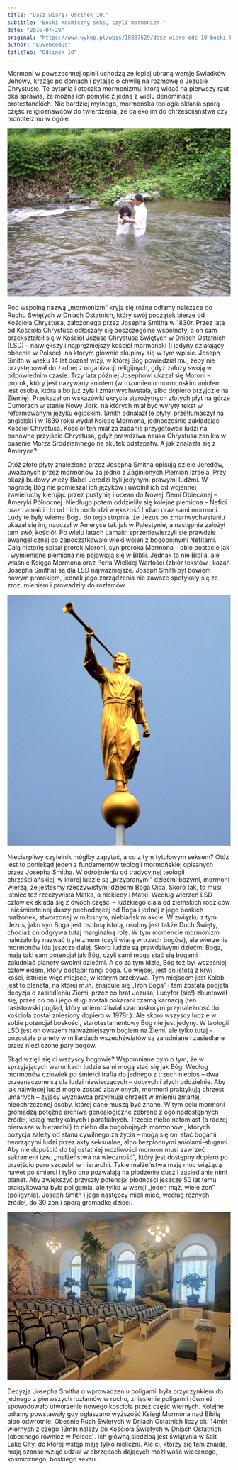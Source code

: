 ```yaml
---
title: "Dasz wiarę? Odcinek 10."
subtitle: "Boski kosmiczny seks, czyli mormonizm."
date: "2016-07-29"
original: "https://www.wykop.pl/wpis/18887529/dasz-wiare-odc-10-boski-kosmiczny-seks-czyli-mormo/"
author: "Luvencedus"
titleTab: "Odcinek 10"
---
```


Mormoni w powszechnej opinii uchodzą ze lepiej ubraną wersję Świadków Jehowy, krążąc po domach i pytając o chwilę na rozmowę o Jezusie Chrystusie. Te pytania i otoczka mormonizmu, którą widać na pierwszy rzut oka sprawia, że można ich pomylić z jedną z wielu denominacji protestanckich. Nic bardziej mylnego, mormońska teologia skłania sporą część religioznawców do twierdzenia, że daleko im do chrześcijaństwa czy monoteizmu w ogóle.

!["Mormoński chrzest w Panamie"](../images/odc10/baptism_mormon.jpg "Mormoński chrzest w Panamie")

Pod wspólną nazwą „mormonizm” kryją się różne odłamy należące do Ruchu Świętych w Dniach Ostatnich, który swój początek bierze od Kościoła Chrystusa, założonego przez Josepha Smitha w 1830r. Przez lata od Kościoła Chrystusa odłączały się poszczególne wspólnoty, a on sam przekształcił się w Kościół Jezusa Chrystusa Świętych w Dniach Ostatnich (LSD) – największy i najprężniejszy kościół mormoński (i jedyny działający obecnie w Polsce), na którym głównie skupimy się w tym wpisie. Joseph Smith w wieku 14 lat doznał wizji, w której Bóg powiedział mu, żeby nie przystępował do żadnej z organizacji religijnych, gdyż założy swoją w odpowiednim czasie. Trzy lata później Josephowi ukazał się Moroni – prorok, który jest nazywany aniołem (w rozumieniu mormońskim aniołem jest osoba, która albo już żyła i zmartwychwstała, albo dopiero przyjdzie na Ziemię). Przekazał on wskazówki ukrycia starożytnych złotych płyt na górze Cumorach w stanie Nowy Jork, na których miał być wyryty tekst w reformowanym języku egipskim. Smith odnalazł te płyty, przetłumaczył na angielski i w 1830 roku wydał Księgę Mormona, jednocześnie zakładając Kościół Chrystusa. Kościół ten miał za zadanie przygotować ludzi na ponowne przyjście Chrystusa, gdyż prawdziwa nauka Chrystusa zanikła w basenie Morza Śródziemnego na skutek odstępstw. A jak znalazła się z Ameryce?

Otóż złote płyty znalezione przez Josepha Smitha opisują dzieje Jeredów, uważanych przez mormonów za jedno z Zaginionych Plemion Izraela. Przy okazji budowy wieży Babel Jeredzi byli jedynymi prawymi ludźmi. W nagrodę Bóg nie pomieszał ich języków i uwolnił ich od wojennej zawieruchy kierując przez pustynię i ocean do Nowej Ziemi Obiecanej – Ameryki Północnej. Niedługo potem oddzieliły się kolejne plemiona – Nefici oraz Lamaici i to od nich pochodzi większość Indian oraz sami mormoni. Ludy te były wierne Bogu do tego stopnia, że Jezus po zmartwychwstaniu ukazał się im, nauczał w Ameryce tak jak w Palestynie, a następnie założył tam swój kościół. Po wielu latach Lamaici sprzeniewierzyli się prawdzie ewangelicznej co zapoczątkowało wieki wojen z bogobojnymi Nefitami. Całą historię spisał prorok Moroni, syn proroka Mormona – obie postacie jak i wymienione plemiona nie pojawiają się w Biblii. Jednak to nie Biblia, ale właśnie Księga Mormona oraz Perła Wielkiej Wartości (zbiór tekstów i kazań Josepha Smitha) są dla LSD najważniejsze. Joseph Smith był bowiem nowym prorokiem, jednak jego zarządzenia nie zawsze spotykały się ze zrozumieniem i prowadziły do rozłamów.

!["Statua przedstawiająca Moroniego, umieszczona na dachu szwajcarskiej świątyni"](../images/odc10/moroni_angel.jpg "Statua przedstawiająca Moroniego, umieszczona na dachu szwajcarskiej świątyni")

Niecierpliwy czytelnik mógłby zapytać, a co z tym tytułowym seksem? Otóż jest to poniekąd jeden z fundamentów teologii mormońskiej opisanych przez Josepha Smitha. W odróżnieniu od tradycyjnej teologii chrześcijańskiej, w której ludzie są „przybranymi” dziećmi bożymi, mormoni wierzą, że jesteśmy rzeczywistymi dziećmi Boga Ojca. Skoro tak, to musi istnieć też rzeczywista Matka, a niekiedy i Matki. Według wierzeń LSD człowiek składa się z dwóch części – ludzkiego ciała od ziemskich rodziców i nieśmiertelnej duszy pochodzącej od Boga i jednej z jego boskich małżonek, stworzonej w miłosnym, niebiańskim akcie. W związku z tym Jezus, jako syn Boga jest osobną istotą, osobny jest także Duch Święty, chociaż on odgrywa tutaj marginalną rolę. W tym momencie mormonizm należało by nazwać tryteizmem (czyli wiarą w trzech bogów), ale wierzenia mormonów idą jeszcze dalej. Skoro ludzie są prawdziwymi dziećmi Boga, mają taki sam potencjał jak Bóg, czyli sami mogą stać się bogami i zaludniać planety swoimi dziećmi. A co za tym idzie, Bóg też był wcześniej człowiekiem, który dostąpił rangi boga. Co więcej, jest on istotą z krwi i kości, istnieje więc miejsce, w którym przebywa. Tym miejscem jest Kolob – jest to planeta, na której m.in. znajduje się „Tron Boga” i tam została podjęta decyzja o zasiedleniu Ziemi, przez co brat Jezusa, Lucyfer (sic!) zbuntował się, przez co on i jego sługi zostali pokarani czarną karnacją (ten rasistowski pogląd, który uniemożliwiał czarnoskórym przynależność do kościoła został zniesiony dopiero w 1978r.). Ale skoro wszyscy ludzie w sobie potencjał boskości, starotestamentowy Bóg nie jest jedyny. W teologii LSD jest on owszem najważniejszym bogiem na Ziemi, ale tylko tutaj – pozostałe planety w miliardach wszechświatów są zaludniane i zasiedlane przez niezliczone pary bogów.

Skąd wzięli się ci wszyscy bogowie? Wspomniane było o tym, że w sprzyjających warunkach ludzie sami mogą stać się jak Bóg. Według mormonów człowiek po śmierci trafia do jednego z trzech niebios – dwa przeznaczone są dla ludzi niewierzących – dobrych i złych oddzielnie. Aby jak najwięcej ludzi mogło zostać zbawionych, mormoni praktykują chrzest umarłych – żyjący wyznawca przyjmuje chrzest w imieniu zmarłej, nieochrzczonej osoby, której dane muszą być znane. W tym celu mormoni gromadzą potężne archiwa genealogiczne zebrane z ogólnodostępnych źródeł, ksiąg metrykalnych i parafialnych. Trzecie niebo natomiast (a raczej pierwsze w hierarchii) to niebo dla bogobojnych mormonów , których pozycja zależy od stanu cywilnego za życia – mogą się oni stać bogami tworzącymi ludzi przez akty seksualne, albo bezpłodnymi aniołami-sługami. Aby nie dopuścić do tej ostatniej możliwości mormon musi zawrzeć sakrament tzw. „małżeństwa na wieczność”, który jest dostępny dopiero po przejściu paru szczebli w hierarchii. Takie małżeństwa mają moc wiążącą nawet po śmierci i tylko one pozwalają na płodzenie dusz i zasiedlanie nimi planet. Aby zwiększyć przyszły potencjał płodności jeszcze 50 lat temu praktykowana była poligamia, ale tylko w wersji „jeden mąż, wiele żon” (poligynia). Joseph Smith i jego następcy mieli mieć, według różnych źródeł, do 30 żon i sporą gromadkę dzieci.

!["Jedno z pomieszczeń w świątyni mormońskiej w Salt Lake City"](../images/odc10/salt_lake_temple.jpg "Jedno z pomieszczeń w świątyni mormońskiej w Salt Lake City")

Decyzja Josepha Smitha o wprowadzeniu poligamii była przyczynkiem do jednego z pierwszych rozłamów w ruchu, zniesienie poligamii również spowodowało utworzenie nowego kościoła przez część wiernych. Kolejne odłamy powstawały gdy ogłaszano wyższość Księgi Mormona nad Biblią albo odwrotnie. Obecnie Ruch Świętych w Dniach Ostatnich liczy ok. 14mln wiernych z czego 13mln należy do Kościoła Świętych w Dniach Ostatnich (obecnego również w Polsce). Ich główną siedzibą jest świątynia w Salt Lake City, do której wstęp mają tylko nieliczni. Ale ci, którzy się tam znajdą, mają szanse wziąć udział w obrzędach dających możliwość wiecznego, kosmicznego, boskiego seksu.